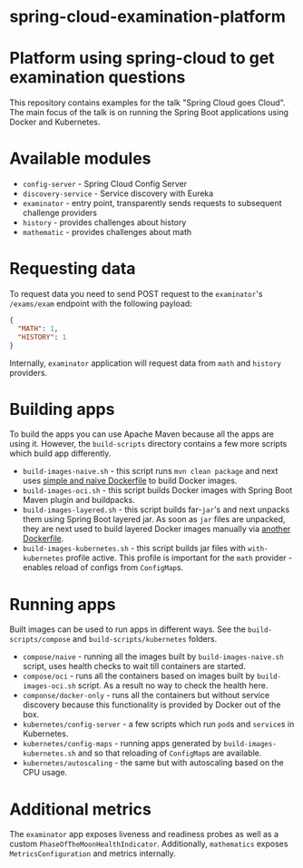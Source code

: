 # spring-cloud-examination-platform
Platform using spring-cloud to get examination questions
=

This repository contains examples for the talk "Spring Cloud goes Cloud". The main focus
of the talk is on running the Spring Boot applications using Docker and Kubernetes.

Available modules
==

* `config-server` - Spring Cloud Config Server
* `discovery-service` - Service discovery with Eureka
* `examinator` - entry point, transparently sends requests to subsequent challenge providers
* `history` - provides challenges about history
* `mathematic` - provides challenges about math

Requesting data
==

To request data you need to send POST request to the `examinator`'s `/exams/exam` endpoint
with the following payload:

```json
{
  "MATH": 1,
  "HISTORY": 1
}
```

Internally, `examinator` application will request data from `math` and `history` providers.

Building apps
==

To build the apps you can use Apache Maven because all the apps are using it. However,
the `build-scripts` directory contains a few more scripts which build app differently.

* `build-images-naive.sh` - this script runs `mvn clean package` and next uses [simple and naive
  Dockerfile](https://github.com/aabarmin/epam-spring-cloud-kubernetes-2021/blob/master/build-scripts/docker/basic/Dockerfile) to build Docker images.
* `build-images-oci.sh` - this script builds Docker images with Spring Boot Maven plugin and
  buildpacks.
* `build-images-layered.sh` - this script builds far-`jar`'s and next unpacks them using Spring
  Boot layered jar. As soon as `jar` files are unpacked, they are next used to build layered
  Docker images manually via [another Dockerfile](https://github.com/aabarmin/epam-spring-cloud-kubernetes-2021/blob/master/build-scripts/docker/layered/Dockerfile).
* `build-images-kubernetes.sh` - this script builds jar files with `with-kubernetes` profile
  active. This profile is important for the `math` provider - enables reload of configs from
  `ConfigMap`s.

Running apps
==

Built images can be used to run apps in different ways. See the `build-scripts/compose` and
`build-scripts/kubernetes` folders.

* `compose/naive` - running all the images built by `build-images-naive.sh` script, uses health
  checks to wait till containers are started.
* `compose/oci` - runs all the containers based on images built by `build-images-oci.sh` script.
  As a result no way to check the health here.
* `componse/docker-only` - runs all the containers but without service discovery because this
  functionality is provided by Docker out of the box.
* `kubernetes/config-server` - a few scripts which run `pod`s and `service`s in Kubernetes.
* `kubernetes/config-maps` - running apps generated by `build-images-kubernetes.sh` and so that
  reloading of `ConfigMap`s are available.
* `kubernetes/autoscaling` - the same but with autoscaling based on the CPU usage.

Additional metrics
==

The `examinator` app exposes liveness and readiness probes as well as a custom
`PhaseOfTheMoonHealthIndicator`. Additionally, `mathematics` exposes `MetricsConfiguration` and
metrics internally.  